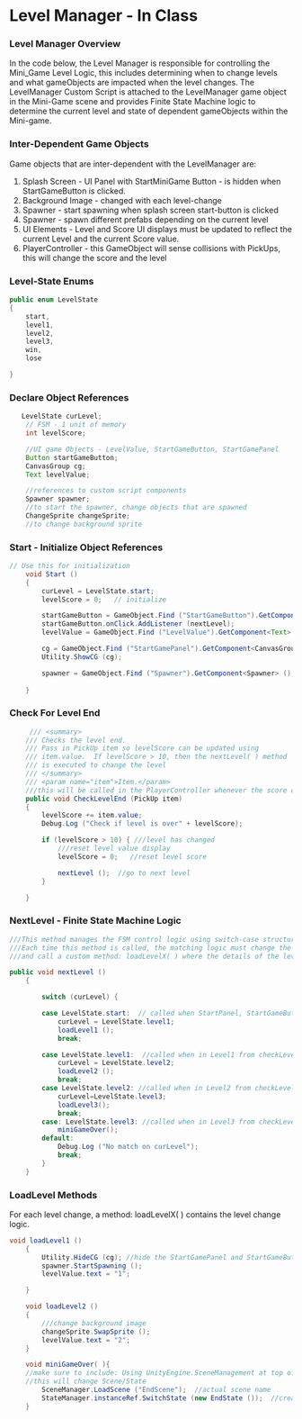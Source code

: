 # Level Manager - In Class

### Level Manager Overview

In the code below, the Level Manager is responsible for controlling the Mini\_Game Level Logic, this includes determining when to change levels and what gameObjects are impacted when the level changes.  The LevelManager Custom Script is attached to the LevelManager game object in the Mini-Game scene and provides Finite State Machine logic to determine the current level and state of dependent gameObjects within the Mini-game.

### Inter-Dependent Game Objects

Game objects that are inter-dependent with the LevelManager are:

1. Splash Screen - UI Panel with StartMiniGame Button - is hidden when StartGameButton is clicked.
2. Background Image - changed with each level-change
3. Spawner - start spawning when splash screen start-button is clicked
4. Spawner - spawn different prefabs depending on the current level
5. UI Elements - Level and Score UI displays must be updated to reflect the current Level and the current Score value.
6. PlayerController - this GameObject will sense collisions with PickUps, this will change the score and the level

### Level-State Enums

```java
public enum LevelState
{
    start,
    level1,
    level2,
    level3,
    win,
    lose

}
```

### Declare Object References

```java
   LevelState curLevel;
    // FSM - 1 unit of memory
    int levelScore;

    //UI game Objects - LevelValue, StartGameButton, StartGamePanel
    Button startGameButton;
    CanvasGroup cg;
    Text levelValue;

    //references to custom script components
    Spawner spawner;
    //to start the spawner, change objects that are spawned
    ChangeSprite changeSprite;
    //to change background sprite
```

### Start - Initialize Object References

```java
// Use this for initialization
    void Start ()
    {
        curLevel = LevelState.start;
        levelScore = 0;   // initialize

        startGameButton = GameObject.Find ("StartGameButton").GetComponent<Button> ();
        startGameButton.onClick.AddListener (nextLevel);
        levelValue = GameObject.Find ("LevelValue").GetComponent<Text> ();

        cg = GameObject.Find ("StartGamePanel").GetComponent<CanvasGroup> ();
        Utility.ShowCG (cg);

        spawner = GameObject.Find ("Spawner").GetComponent<Spawner> ();
       
    }
```

### Check For Level End

```java
     /// <summary>
    /// Checks the level end.
    /// Pass in PickUp item so levelScore can be updated using
    /// item.value.  If levelScore > 10, then the nextLevel( ) method
    /// is executed to change the level
    /// </summary>
    /// <param name="item">Item.</param>
    ///this will be called in the PlayerController whenever the score changes - OnTriggerEnter2D()
    public void CheckLevelEnd (PickUp item)
    {
        levelScore += item.value;
        Debug.Log ("Check if level is over" + levelScore);

        if (levelScore > 10) { ///level has changed
            ///reset level value display
            levelScore = 0;   //reset level score

            nextLevel ();  //go to next level
        }

    }
```

### NextLevel - Finite State Machine Logic

```java
///This method manages the FSM control logic using switch-case structure. 
///Each time this method is called, the matching logic must change the value of curLevel, 
///and call a custom method: loadLevelX( ) where the details of the level loading logic are specified.

public void nextLevel ()
    {

        switch (curLevel) {

        case LevelState.start:  // called when StartPanel, StartGameButton is clicked
            curLevel = LevelState.level1;
            loadLevel1 ();
            break;

        case LevelState.level1:  //called when in Level1 from checkLevelEnd( ) 
            curLevel = LevelState.level2;
            loadLevel2 ();
            break;
        case LevelState.level2: //called when in Level2 from checkLevelEnd( ) 
            curLevel=LevelState.level3;
            loadLevel3();
            break;
        case: LevelState.level3: //called when in Level3 from checkLevelEnd( ) 
            miniGameOver();
        default:
            Debug.Log ("No match on curLevel");
            break;
        }
    }
```

### LoadLevel Methods

For each level change, a method: loadLevelX\( \) contains the level change logic.

```java
void loadLevel1 ()
    {
        Utility.HideCG (cg); //hide the StartGamePanel and StartGameButton
        spawner.StartSpawning ();
        levelValue.text = "1";

    }

    void loadLevel2 ()
    {
        ///change background image
        changeSprite.SwapSprite ();
        levelValue.text = "2";
    }

    void miniGameOver( ){
    //make sure to include: Using UnityEngine.SceneManagement at top of script
    //this will change Scene/State
        SceneManager.LoadScene ("EndScene");  //actual scene name
        StateManager.instanceRef.SwitchState (new EndState ());  //create new state, pass to StateManager     
    }
```



